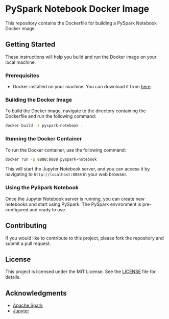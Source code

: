# PySpark Notebook Docker Image

This repository contains the Dockerfile for building a PySpark Notebook Docker image.

## Getting Started

These instructions will help you build and run the Docker image on your local machine.

### Prerequisites

- Docker installed on your machine. You can download it from [here](https://www.docker.com/products/docker-desktop).

### Building the Docker Image

To build the Docker image, navigate to the directory containing the Dockerfile and run the following command:

```sh
docker build -t pyspark-notebook .
```

### Running the Docker Container

To run the Docker container, use the following command:

```sh
docker run -p 8888:8888 pyspark-notebook
```

This will start the Jupyter Notebook server, and you can access it by navigating to `http://localhost:8888` in your web browser.

### Using the PySpark Notebook

Once the Jupyter Notebook server is running, you can create new notebooks and start using PySpark. The PySpark environment is pre-configured and ready to use.

## Contributing

If you would like to contribute to this project, please fork the repository and submit a pull request.

## License

This project is licensed under the MIT License. See the [LICENSE](LICENSE) file for details.

## Acknowledgments

- [Apache Spark](https://spark.apache.org/)
- [Jupyter](https://jupyter.org/)
